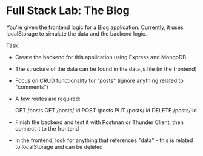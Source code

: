 # Full Stack Lab: The Blog

You're given the frontend logic for a Blog application. Currently, it uses localStorage to
simulate the data and the backend logic. 

Task:

- Create the backend for this application using Express and MongoDB
- The structure of the data can be found in the data.js file (in the frontend)
- Focus on CRUD functionality for "posts" (ignore anything related to "comments")
- A few routes are required:

    GET /posts
    GET /posts/:id
    POST /posts
    PUT /posts/:id
    DELETE /posts/:id

- Finish the backend and test it with Postman or Thunder Client, then connect it to the frontend
- In the frontend, look for anything that references "data" - this is related to localStorage and can be deleted




